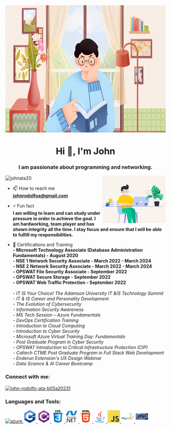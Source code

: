 <img aligh="center" width="1350" height="400px" src="https://github.com/johnata20/johnata20/blob/main/Cream%20Sky%20Blue%20Green%20Illustrated%20Boy%20Studying%20Desktop%20Wallpaper.png"/>

<h1 align="center">Hi 👋, I'm John</h1>
<h3 align="center">I am passionate about programming and networking.</h3>
<img align="right" alt="Coding" width="200" src="https://github.com/johnata20/johnata20/blob/main/image_processing20210909-29286-dr58yz.gif">
<p align="left"> <img src="https://komarev.com/ghpvc/?username=johnata20&label=Profile%20views&color=0e75b6&style=flat" alt="johnata20" /> </p>

- 📫 How to reach me <br> **johnrodolfoa@gmail.com** </br>

- ⚡ Fun fact <br> **I am willing to learn and can study under pressure in order to achieve the goal. I am hardworking, team player and has shown integrity all the time. I stay focus and ensure that I will be able to fulfill my responsibilities.** </br>

- 📄 Certifications and Training <br> **- Microsoft Technology Associate (Database Administration Fundamentals) - August 2020** 
<br> **- NSE 1 Network Security Associate - March 2022 - March 2024** <br> **- NSE 2 Network Security Associate - March 2022 - March 2024** <br>
**- OPSWAT File Security Associate - September 2022** <br> **- OPSWAT Secure Storage - September 2022** <br> **- OPSWAT Web Traffic Protection - September 2022** <br>
<br> *- IT IS Your Choice! The Adamson University IT &IS Technology Summit* <br> *- IT & IS Career and Personality Development* <br> *- The Evolution of Cybersecurity*
<br> *- Information Security Awareness* <br> *- MS Tech Session – Azure Fundamentals* <br> *- DevOps Certification Training* <br> *- Introduction to Cloud Computing* <br> *- Introduction to Cyber Security* <br> *- Microsoft Azure Virtual Training Day: Fundamentals* <br> *- Post Graduate Program in Cyber Security* <br> *- OPSWAT Introduction to Critical Infrastructure Protection (CIP)* <br> *- Caltech CTME Post Graduate Program in Full Stack Web Development* <br> *- Enderun Extension's UX Design Webinar* <br> *- Data Science & AI Career Bootcamp* </br>
<h3 align="left">Connect with me:</h3>
<p align="left">
<a href="https://linkedin.com/in/john-rodolfo-ata-b05a20231" target="blank"><img align="center" src="https://raw.githubusercontent.com/rahuldkjain/github-profile-readme-generator/master/src/images/icons/Social/linked-in-alt.svg" alt="john-rodolfo-ata-b05a20231" height="30" width="40" /></a>
</p>

<h3 align="left">Languages and Tools:</h3>
<p align="left"> <a href="https://azure.microsoft.com/en-in/" target="_blank" rel="noreferrer"> <img src="https://www.vectorlogo.zone/logos/microsoft_azure/microsoft_azure-icon.svg" alt="azure" width="40" height="40"/> </a> <a href="https://www.w3schools.com/cpp/" target="_blank" rel="noreferrer"> <img src="https://raw.githubusercontent.com/devicons/devicon/master/icons/cplusplus/cplusplus-original.svg" alt="cplusplus" width="40" height="40"/> </a> <a href="https://www.w3schools.com/cs/" target="_blank" rel="noreferrer"> <img src="https://raw.githubusercontent.com/devicons/devicon/master/icons/csharp/csharp-original.svg" alt="csharp" width="40" height="40"/> </a> <a href="https://www.w3schools.com/css/" target="_blank" rel="noreferrer"> <img src="https://raw.githubusercontent.com/devicons/devicon/master/icons/css3/css3-original-wordmark.svg" alt="css3" width="40" height="40"/> </a> <a href="https://dotnet.microsoft.com/" target="_blank" rel="noreferrer"> <img src="https://raw.githubusercontent.com/devicons/devicon/master/icons/dot-net/dot-net-original-wordmark.svg" alt="dotnet" width="40" height="40"/> </a> <a href="https://www.w3.org/html/" target="_blank" rel="noreferrer"> <img src="https://raw.githubusercontent.com/devicons/devicon/master/icons/html5/html5-original-wordmark.svg" alt="html5" width="40" height="40"/> </a> <a href="https://www.java.com" target="_blank" rel="noreferrer"> <img src="https://raw.githubusercontent.com/devicons/devicon/master/icons/java/java-original.svg" alt="java" width="40" height="40"/> </a> <a href="https://developer.mozilla.org/en-US/docs/Web/JavaScript" target="_blank" rel="noreferrer"> <img src="https://raw.githubusercontent.com/devicons/devicon/master/icons/javascript/javascript-original.svg" alt="javascript" width="40" height="40"/> </a> <a href="https://www.mysql.com/" target="_blank" rel="noreferrer"> <img src="https://raw.githubusercontent.com/devicons/devicon/master/icons/mysql/mysql-original-wordmark.svg" alt="mysql" width="40" height="40"/> </a> <a href="https://www.php.net" target="_blank" rel="noreferrer"> <img src="https://raw.githubusercontent.com/devicons/devicon/master/icons/php/php-original.svg" alt="php" width="40" height="40"/> </a> </p>
